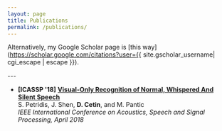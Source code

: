 ```yaml
---
layout: page
title: Publications
permalink: /publications/
---
```

Alternatively, my Google Scholar page is [this way](https://scholar.google.com/citations?user={{ site.gscholar_username| cgi_escape | escape }}).

---&nbsp;

<!-- * **[DTSS '18]** **AlgoTrade: A web-based algorithmic trading and backtesting framework**  
**D. Cetin**, B. Aydemir, E. Aldemir, U. Akunal, C. Seylan and S. Temizer  
_International Conference & Exhibition on Digital Transformation & Smart Systems, October 2018_ -->

* **[ICASSP '18]** [**Visual-Only Recognition of Normal, Whispered And Silent Speech** ](https://ieeexplore.ieee.org/stamp/stamp.jsp?tp=&arnumber=8461596)  
S. Petridis, J. Shen, **D. Cetin**, and M. Pantic  
_IEEE International Conference on Acoustics, Speech and Signal Processing, April 2018_
<!-- https://ibug.doc.ic.ac.uk/media/uploads/documents/normalwhispersilentdb.pdf -->
<!-- https://arxiv.org/abs/1802.06399 -->

